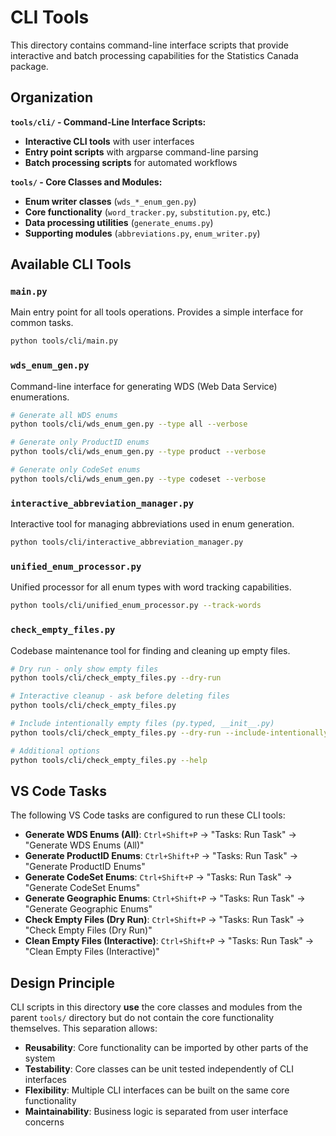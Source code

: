 # CLI Tools

This directory contains command-line interface scripts that provide interactive and batch processing capabilities for the Statistics Canada package.

## Organization

**`tools/cli/` - Command-Line Interface Scripts:**
- **Interactive CLI tools** with user interfaces
- **Entry point scripts** with argparse command-line parsing
- **Batch processing scripts** for automated workflows

**`tools/` - Core Classes and Modules:**
- **Enum writer classes** (`wds_*_enum_gen.py`)
- **Core functionality** (`word_tracker.py`, `substitution.py`, etc.)
- **Data processing utilities** (`generate_enums.py`)
- **Supporting modules** (`abbreviations.py`, `enum_writer.py`)

## Available CLI Tools

### `main.py`
Main entry point for all tools operations. Provides a simple interface for common tasks.

```bash
python tools/cli/main.py
```

### `wds_enum_gen.py`
Command-line interface for generating WDS (Web Data Service) enumerations.

```bash
# Generate all WDS enums
python tools/cli/wds_enum_gen.py --type all --verbose

# Generate only ProductID enums
python tools/cli/wds_enum_gen.py --type product --verbose

# Generate only CodeSet enums
python tools/cli/wds_enum_gen.py --type codeset --verbose
```

### `interactive_abbreviation_manager.py`
Interactive tool for managing abbreviations used in enum generation.

```bash
python tools/cli/interactive_abbreviation_manager.py
```

### `unified_enum_processor.py`
Unified processor for all enum types with word tracking capabilities.

```bash
python tools/cli/unified_enum_processor.py --track-words
```

### `check_empty_files.py`
Codebase maintenance tool for finding and cleaning up empty files.

```bash
# Dry run - only show empty files
python tools/cli/check_empty_files.py --dry-run

# Interactive cleanup - ask before deleting files
python tools/cli/check_empty_files.py

# Include intentionally empty files (py.typed, __init__.py)
python tools/cli/check_empty_files.py --dry-run --include-intentionally-empty

# Additional options
python tools/cli/check_empty_files.py --help
```

## VS Code Tasks

The following VS Code tasks are configured to run these CLI tools:

- **Generate WDS Enums (All)**: `Ctrl+Shift+P` → "Tasks: Run Task" → "Generate WDS Enums (All)"
- **Generate ProductID Enums**: `Ctrl+Shift+P` → "Tasks: Run Task" → "Generate ProductID Enums"  
- **Generate CodeSet Enums**: `Ctrl+Shift+P` → "Tasks: Run Task" → "Generate CodeSet Enums"
- **Generate Geographic Enums**: `Ctrl+Shift+P` → "Tasks: Run Task" → "Generate Geographic Enums"
- **Check Empty Files (Dry Run)**: `Ctrl+Shift+P` → "Tasks: Run Task" → "Check Empty Files (Dry Run)"
- **Clean Empty Files (Interactive)**: `Ctrl+Shift+P` → "Tasks: Run Task" → "Clean Empty Files (Interactive)"

## Design Principle

CLI scripts in this directory **use** the core classes and modules from the parent `tools/` directory but do not contain the core functionality themselves. This separation allows:

- **Reusability**: Core functionality can be imported by other parts of the system
- **Testability**: Core classes can be unit tested independently of CLI interfaces
- **Flexibility**: Multiple CLI interfaces can be built on the same core functionality
- **Maintainability**: Business logic is separated from user interface concerns
